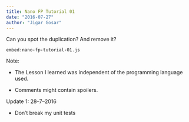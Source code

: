 ```yaml
---
title: Nano FP Tutorial 01
date: "2016-07-27"
author: "Jigar Gosar"
---
```


Can you spot the duplication? And remove it?

`embed:nano-fp-tutorial-01.js`

Note:

* The Lesson I learned was independent of the programming language used.

* Comments might contain spoilers.

Update 1: 28–7–2016

* Don’t break my unit tests
